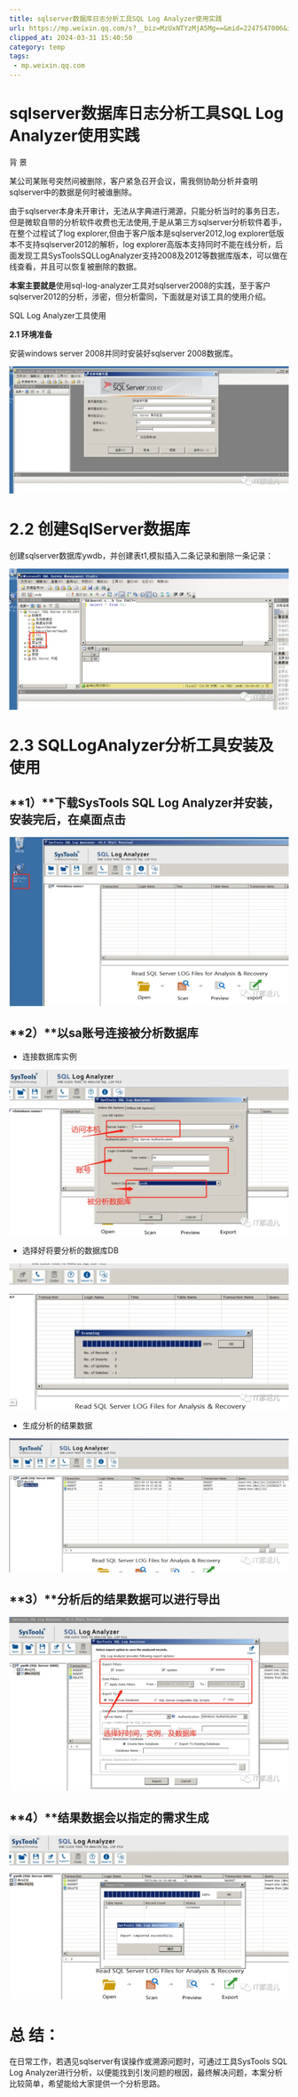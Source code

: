 ```yaml
---
title: sqlserver数据库日志分析工具SQL Log Analyzer使用实践
url: https://mp.weixin.qq.com/s?__biz=MzUxNTYzMjA5Mg==&mid=2247547006&idx=1&sn=6b8acc05a999e87b367e81cb7ccfd09b&chksm=f9b1c6cdcec64fdb55dc84592f2f602f23b397f8c8689d3137f8ce597ae9182b47812f8ca234&mpshare=1&scene=1&srcid=01206CIz1M7sNnGgQRkjRXiw&sharer_shareinfo=84773dfeb6cf7f2b5dc55efea72b4b75&sharer_shareinfo_first=84773dfeb6cf7f2b5dc55efea72b4b75#rd
clipped_at: 2024-03-31 15:40:50
category: temp
tags: 
 - mp.weixin.qq.com
---
```



# sqlserver数据库日志分析工具SQL Log Analyzer使用实践

  

背 景

某公司某账号突然间被删除，客户紧急召开会议，需我侧协助分析并查明sqlserver中的数据是何时被谁删除。  

由于sqlserver本身未开审计，无法从字典进行溯源，只能分析当时的事务日志，但是微软自带的分析软件收费也无法使用,于是从第三方sqlserver分析软件着手，在整个过程试了log explorer,但由于客户版本是sqlserver2012,log explorer低版本不支持sqlserver2012的解析，log explorer高版本支持同时不能在线分析，后面发现工具SysToolsSQLLogAnalyzer支持2008及2012等数据库版本，可以做在线查看，并且可以恢复被删除的数据。

**本案主要就是**使用sql-log-analyzer工具对sqlserver2008的实践，至于客户sqlserver2012的分析，涉密，但分析雷同，下面就是对该工具的使用介绍。

  

SQL Log Analyzer工具使用

  

**2.1 环境准备**  

安装windows server 2008并同时安装好sqlserver 2008数据库。  

![图片](assets/1711870850-2d3e514b156eb14235b97566c04d25a4.webp)

# **2.2 创建SqlServer数据库**

创建sqlserver数据库ywdb，并创建表t1,模拟插入二条记录和删除一条记录：

![图片](assets/1711870850-7c112a04f4d454e70c9b52c91949ac37.webp)

# **2.3 SQLLogAnalyzer分析工具安装及使用**

## **1）**下载SysTools SQL Log Analyzer并安装，安装完后，在桌面点击

![图片](assets/1711870850-62694f60fdcc112af7fcb814ec36a985.webp)

## **2）**以sa账号连接被分析数据库

-   连接数据库实例
    

![图片](assets/1711870850-5005f86d663f10765d45c5a44beaf822.webp)

-   选择好将要分析的数据库DB
    

![图片](assets/1711870850-e671d5ec9c4e67f0af6b1170386b32f4.webp)

-   生成分析的结果数据
    

![图片](assets/1711870850-662a39b84d3f03ab5d58c21341bda8d6.webp)

## **3）**分析后的结果数据可以进行导出

![图片](assets/1711870850-c665e8e969c4d72978c50d320f9870c8.webp)

## **4）**结果数据会以指定的需求生成

![图片](assets/1711870850-e86f4544fa3690d5f62cdc1ef7bbe807.webp)

# **总 结：**

在日常工作，若遇见sqlserver有误操作或溯源问题时，可通过工具SysTools SQL Log Analyzer进行分析，以便能找到引发问题的根因，最终解决问题，本案分析比较简单，希望能给大家提供一个分析思路。